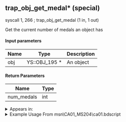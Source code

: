 ## trap_obj_get_medal* (special)

syscall 1, 266 ; trap_obj_get_medal (1 in, 1 out)

Get the current number of medals an object has

#### Input parameters
| Name | Type | Description
|------|------|------------
| obj   | YS::OBJ_195 *   | An object


#### Return Parameters
| Name | Type
|------|-----
| num_medals   | int   


<details>
	<summary>Appears in:</summary>
| filename | Entity (obj)
|----------|-------------
| msn\CA01_MS204\ca01.bdscript       |           
| msn\CA07_MS105\ca07.bdscript       |           
| obj\B_CA050\b_ca.bdscript       | ((B) Grim Reaper)          
| obj\F_CA690_BTL\f_ca.bdscript       | ((F) Isla de Muerta’s chest (Grim Reaper) (Open) (BTL) (CA))          

</details>

<details>
	<summary>Example Usage From msn\CA01_MS204\ca01.bdscript</summary>
L106:
 gosub 12, L142
 memcpyToSp 16, 32
 pushFromPSp 32
 syscall 1, 266 ; trap_obj_get_medal (1 in, 1 out)
 pushImm 0
 syscall 4, 5 ; trap_mission_set_count (2 in, 0 out)
 pushFromPSp 0
 syscall 1, 266 ; trap_obj_get_medal (1 in, 1 out)
 pushImm 1
 syscall 4, 5 ; trap_mission_set_count (2 in, 0 out)
 pushFromPSp 16
 syscall 1, 266 ; trap_obj_get_medal (1 in, 1 out)
 pushImm 2
 syscall 4, 5 ; trap_mission_set_count (2 in, 0 out)
 halt 
 jmp L106
</details>

